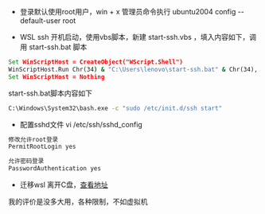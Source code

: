- 登录默认使用root用户，win + x 管理员命令执行 ubuntu2004 config --default-user  root

- WSL ssh 开机启动，使用vbs脚本，新建 start-ssh.vbs ，填入内容如下，调用 start-ssh.bat 脚本

```bat
Set WinScriptHost = CreateObject("WScript.Shell")
WinScriptHost.Run Chr(34) & "C:\Users\lenovo\start-ssh.bat" & Chr(34), 0
Set WinScriptHost = Nothing

```

start-ssh.bat脚本内容如下

```bat
C:\Windows\System32\bash.exe -c "sudo /etc/init.d/ssh start"
```

- 配置sshd文件 vi /etc/ssh/sshd_config

```sh
修改允许root登录
PermitRootLogin yes

允许密码登录
PasswordAuthentication yes
```



- 迁移wsl 离开C盘，[查看地址](https://blog.csdn.net/Jioho_chen/article/details/103988647)

我的评价是没多大用，各种限制，不如虚拟机